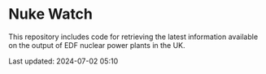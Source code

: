 # Nuke Watch

This repository includes code for retrieving the latest information available on the output of EDF nuclear power plants in the UK.

Last updated: 2024-07-02 05:10